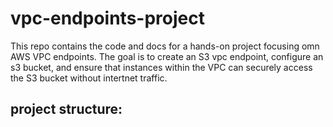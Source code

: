 # vpc-endpoints-project

This repo contains the code and docs for a hands-on project focusing omn AWS VPC endpoints. The goal is to create an S3 vpc endpoint, configure an s3 bucket, and ensure that instances within the VPC can securely access the S3 bucket without intertnet traffic.

## project structure:

